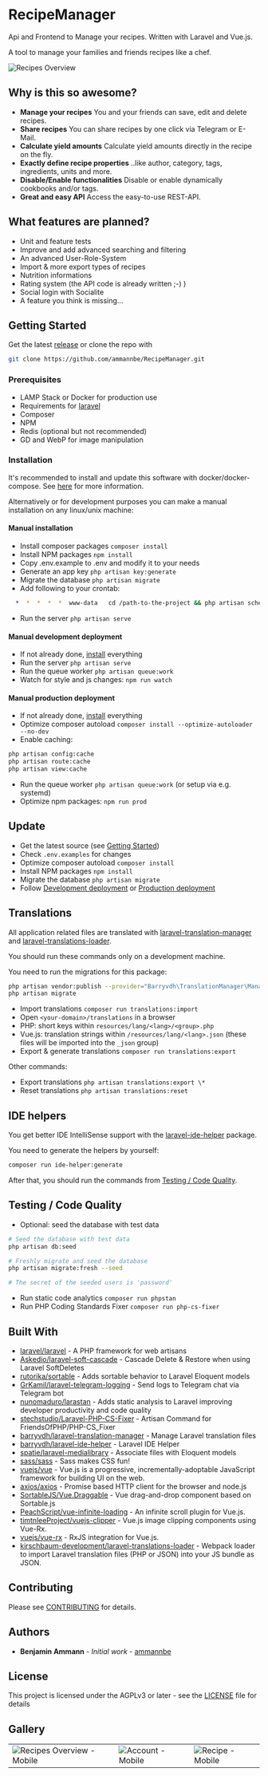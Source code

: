 # RecipeManager

Api and Frontend to Manage your recipes. Written with Laravel and Vue.js.

A tool to manage your families and friends recipes like a chef.

![Recipes Overview](https://klaud.narrenhaus.ch/index.php/s/MRNc7KsMbcAFnkn/preview)

## Why is this so awesome?

-   **Manage your recipes** You and your friends can save, edit and delete recipes.
-   **Share recipes** You can share recipes by one click via Telegram or E-Mail.
-   **Calculate yield amounts** Calculate yield amounts directly in the recipe on the fly.
-   **Exactly define recipe properties** ..like author, category, tags, ingredients, units and more.
-   **Disable/Enable functionalities** Disable or enable dynamically cookbooks and/or tags.
-   **Great and easy API** Access the easy-to-use REST-API.

## What features are planned?

-   Unit and feature tests
-   Improve and add advanced searching and filtering
-   An advanced User-Role-System
-   Import & more export types of recipes
-   Nutrition informations
-   Rating system (the API code is already written ;-) )
-   Social login with Socialite
-   A feature you think is missing...

## Getting Started

Get the latest [release](https://github.com/ammannbe/RecipeManager) or clone the repo with

```bash
git clone https://github.com/ammannbe/RecipeManager.git
```

### Prerequisites

-   LAMP Stack or Docker for production use
-   Requirements for [laravel](https://laravel.com/docs)
-   Composer
-   NPM
-   Redis (optional but not recommended)
-   GD and WebP for image manipulation

### Installation

It's recommended to install and update this software with docker/docker-compose.
See [here](storage/docker/README.md) for more information.

Alternatively or for development purposes you can make a manual installation on any linux/unix machine:

#### Manual installation

-   Install composer packages `composer install`
-   Install NPM packages `npm install`
-   Copy .env.example to .env and modify it to your needs
-   Generate an app key `php artisan key:generate`
-   Migrate the database `php artisan migrate`
-   Add following to your crontab:

```bash
  *  *  *  *  *  www-data   cd /path-to-the-project && php artisan schedule:run >> /dev/null 2>&1
```

-   Run the server `php artisan serve`

#### Manual development deployment

-   If not already done, [install](#installation) everything
-   Run the server `php artisan serve`
-   Run the queue worker `php artisan queue:work`
-   Watch for style and js changes: `npm run watch`

#### Manual production deployment

-   If not already done, [install](#installation) everything
-   Optimize composer autoload `composer install --optimize-autoloader --no-dev`
-   Enable caching:

```bash
php artisan config:cache
php artisan route:cache
php artisan view:cache
```

-   Run the queue worker `php artisan queue:work` (or setup via e.g. systemd)
-   Optimize npm packages: `npm run prod`

## Update

-   Get the latest source (see [Getting Started](#getting-started))
-   Check `.env.examples` for changes
-   Optimize composer autoload `composer install`
-   Install NPM packages `npm install`
-   Migrate the database `php artisan migrate`
-   Follow [Development deployment](#development-deployment) or [Production deployment](#production-deployment)

## Translations

All application related files are translated with [laravel-translation-manager](https://github.com/barryvdh/laravel-translation-manager) and [laravel-translations-loader](https://github.com/kirschbaum-development/laravel-translations-loader).

You should run these commands only on a development machine.

You need to run the migrations for this package:

```bash
php artisan vendor:publish --provider="Barryvdh\TranslationManager\ManagerServiceProvider" --tag=migrations
php artisan migrate
```

-   Import translations `composer run translations:import`
-   Open `<your-domain>/translations` in a browser
-   PHP: short keys within `resources/lang/<lang>/<group>.php`
-   Vue.js: translation strings within `/resources/lang/<lang>.json` (these files will be imported into the `_json` group)
-   Export & generate translations `composer run translations:export`

Other commands:

-   Export translations `php artisan translations:export \*`
-   Reset translations `php artisan translations:reset`

## IDE helpers

You get better IDE IntelliSense support with the [laravel-ide-helper](https://github.com/barryvdh/laravel-ide-helper) package.

You need to generate the helpers by yourself:

```bash
composer run ide-helper:generate
```

After that, you should run the commands from [Testing / Code Quality](#testing-/-code-quality).

## Testing / Code Quality

-   Optional: seed the database with test data

```bash
# Seed the database with test data
php artisan db:seed

# Freshly migrate and seed the database
php artisan migrate:fresh --seed

# The secret of the seeded users is 'password'
```

-   Run static code analytics `composer run phpstan`
-   Run PHP Coding Standards Fixer `composer run php-cs-fixer`

## Built With

-   [laravel/laravel](https://github.com/laravel/laravel) - A PHP framework for web artisans
-   [Askedio/laravel-soft-cascade](https://github.com/Askedio/laravel-soft-cascade) - Cascade Delete & Restore when using Laravel SoftDeletes
-   [rutorika/sortable](https://github.com/boxfrommars/rutorika-sortable) - Adds sortable behavior to Laravel Eloquent models
-   [GrKamil/laravel-telegram-logging](https://github.com/GrKamil/laravel-telegram-logging) - Send logs to Telegram chat via Telegram bot
-   [nunomaduro/larastan](https://github.com/nunomaduro/larastan) - Adds static analysis to Laravel improving developer productivity and code quality
-   [stechstudio/Laravel-PHP-CS-Fixer](https://github.com/stechstudio/Laravel-PHP-CS-Fixer) - Artisan Command for FriendsOfPHP/PHP-CS_Fixer
-   [barryvdh/laravel-translation-manager](https://github.com/barryvdh/laravel-translation-manager) - Manage Laravel translation files
-   [barryvdh/laravel-ide-helper](https://github.com/barryvdh/laravel-ide-helper) - Laravel IDE Helper
-   [spatie/laravel-medialibrary](https://github.com/spatie/laravel-medialibrary) - Associate files with Eloquent models
-   [sass/sass](https://github.com/sass/sass) - Sass makes CSS fun!
-   [vuejs/vue](https://github.com/vuejs/vue) - Vue.js is a progressive, incrementally-adoptable JavaScript framework for building UI on the web.
-   [axios/axios](https://github.com/axios/axios) - Promise based HTTP client for the browser and node.js
-   [SortableJS/Vue.Draggable](https://github.com/SortableJS/Vue.Draggable) - Vue drag-and-drop component based on Sortable.js
-   [PeachScript/vue-infinite-loading](https://github.com/PeachScript/vue-infinite-loading) - An infinite scroll plugin for Vue.js.
-   [timtnleeProject/vuejs-clipper](https://github.com/timtnleeProject/vuejs-clipper) - Vue.js image clipping components using Vue-Rx.
-   [vuejs/vue-rx](https://github.com/vuejs/vue-rx) - RxJS integration for Vue.js.
-   [kirschbaum-development/laravel-translations-loader](https://github.com/kirschbaum-development/laravel-translations-loader) - Webpack loader to import Laravel translation files (PHP or JSON) into your JS bundle as JSON.

## Contributing

Please see [CONTRIBUTING](CONTRIBUTING.md) for details.

## Authors

-   **Benjamin Ammann** - _Initial work_ - [ammannbe](https://github.com/ammannbe)

## License

This project is licensed under the AGPLv3 or later - see the [LICENSE](LICENSE) file for details

## Gallery

|                                                                                               |                                                                                      |                                                                                     |
| --------------------------------------------------------------------------------------------- | ------------------------------------------------------------------------------------ | ----------------------------------------------------------------------------------- |
| ![Recipes Overview - Mobile](https://klaud.narrenhaus.ch/index.php/s/mgasnaoeXWMQttc/preview) | ![Account - Mobile](https://klaud.narrenhaus.ch/index.php/s/6QXbsZymS2econD/preview) | ![Recipe - Mobile](https://klaud.narrenhaus.ch/index.php/s/dq44kfHykxs9AZx/preview) |
